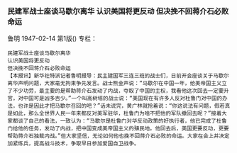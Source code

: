 ### 民建军战士座谈马歇尔离华  认识美国将更反动  但决挽不回蒋介石必败命运
鲁明
1947-02-14
第1版()
专栏：

    民建军战士座谈马歇尔离华
    认识美国将更反动
    但决挽不回蒋介石必败命运
    【本报讯】新华社特派记者鲁明报导：民主建国军三连三班的战士们，日前开会座谈关于马歇尔离华声明问题，大家毫无拘束争先发言。战士熊金声说：“马歇尔在中国一年，给美帝国主义立了不少功劳，最主要的是帮助蒋介石发动了内战，夺取了中国的主权，我看他这次回去一定要升官，对中国可是凶多吉少。”一个叫高树培的战士说：“美国现在有许多人反对杜鲁门对中国的办法，也许是因此才把马歇尔召回的吧？”话未说完，黄广林就抢着说：“你这说法有问题，假若真是如此，那么全世界人民一年来都反对美军驻华，杜鲁门为啥不把他的军队撤回去呢？”接着大家都谈了自己的看法，一致认为：“马歇尔是杜鲁门对华反动政策的好执行者，他已完成了杜鲁门给他的任务，发动了内战，把中国变成美帝国主义的殖民地。他回去后，美国更要反动，更要帮助蒋介石独裁内战。”但大家坚信，无论如何他也挽不回蒋介石必败的命运。大家在会上并决定加紧练兵，提高战斗技术，争取早日参加爱国自卫战争。

